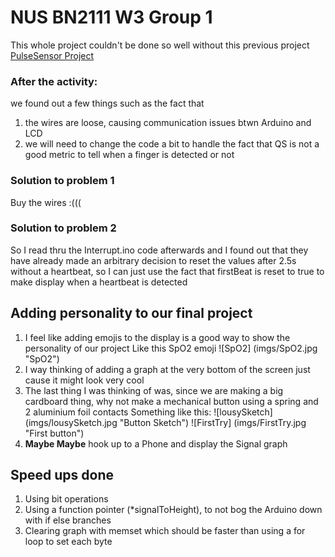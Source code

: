 # NUS BN2111 W3 Group 1

This whole project couldn't be done so well without this previous project
<a href="https://github.com/WorldFamousElectronics/PulseSensor_Amped_Arduino">PulseSensor Project</a>

### After the activity:
we found out a few things such as the fact that
1. the wires are loose, causing communication issues btwn Arduino and LCD
2. we will need to change the code a bit to handle the fact that QS is not a good metric to tell when a finger is detected or not

### Solution to problem 1
Buy the wires :(((

### Solution to problem 2
So I read thru the Interrupt.ino code afterwards and I found out that they have already made an arbitrary decision to reset the values after 2.5s without a heartbeat, so I can just use the fact that firstBeat is reset to true to make display when a heartbeat is detected

## Adding personality to our final project
1. I feel like adding emojis to the display is a good way to show the personality of our project
Like this SpO2 emoji
![SpO2] (imgs/SpO2.jpg "SpO2")
2. I way thinking of adding a graph at the very bottom of the screen just cause it might look very cool
3. The last thing I was thinking of was, since we are making a big cardboard thing, why not make a mechanical button using a spring and 2 aluminium foil contacts
Something like this:
![lousySketch] (imgs/lousySketch.jpg "Button Sketch")
![FirstTry] (imgs/FirstTry.jpg "First button")
4. **Maybe Maybe** hook up to a Phone and display the Signal graph

## Speed ups done
1. Using bit operations
2. Using a function pointer (*signalToHeight), to not bog the Arduino down with if else branches
3. Clearing graph with memset which should be faster than using a for loop to set each byte
